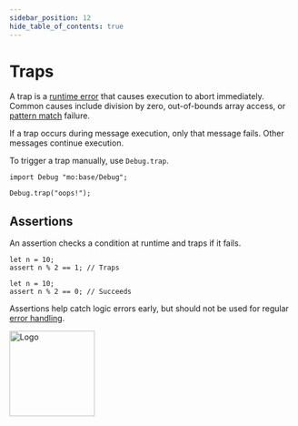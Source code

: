 ```yaml
---
sidebar_position: 12
hide_table_of_contents: true
---
```


# Traps

A trap is a [runtime error](https://internetcomputer.org/docs/motoko/fundamentals/error-handling) that causes execution to abort immediately. Common causes include division by zero, out-of-bounds array access, or [pattern match](https://internetcomputer.org/docs/motoko/fundamentals/pattern-matching) failure.

If a trap occurs during message execution, only that message fails. Other messages continue execution.

To trigger a trap manually, use `Debug.trap`.

```motoko
import Debug "mo:base/Debug";

Debug.trap("oops!");
```

## Assertions

An assertion checks a condition at runtime and traps if it fails.

```motoko
let n = 10;
assert n % 2 == 1; // Traps
```

```motoko
let n = 10;
assert n % 2 == 0; // Succeeds
```

Assertions help catch logic errors early, but should not be used for regular [error handling](https://internetcomputer.org/docs/motoko/fundamentals/error-handling).

<img src="https://cdn-assets-eu.frontify.com/s3/frontify-enterprise-files-eu/eyJwYXRoIjoiZGZpbml0eVwvYWNjb3VudHNcLzAxXC80MDAwMzA0XC9wcm9qZWN0c1wvNFwvYXNzZXRzXC8zOFwvMTc2XC9jZGYwZTJlOTEyNDFlYzAzZTQ1YTVhZTc4OGQ0ZDk0MS0xNjA1MjIyMzU4LnBuZyJ9:dfinity:9Q2_9PEsbPqdJNAQ08DAwqOenwIo7A8_tCN4PSSWkAM?width=2400" alt="Logo" width="150" height="150" />